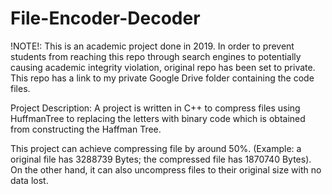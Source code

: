 # File-Encoder-Decoder

!NOTE!: This is an academic project done in 2019. In order to prevent students from reaching this repo through search engines to potentially causing academic integrity violation, original repo has been set to private. This repo has a link to my private Google Drive folder containing the code files. 

Project Description:
A project is written in C++ to compress files using HuffmanTree to replacing the letters with binary code which is obtained from constructing the Haffman Tree. 

This project can achieve compressing file by around 50%. (Example: a original file has 3288739 Bytes; the compressed file has 1870740 Bytes). On the other hand, it can also uncompress files to their original size with no data lost.
